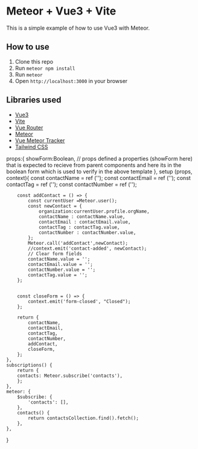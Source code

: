 # Meteor + Vue3 + Vite

This is a simple example of how to use Vue3 with Meteor.

## How to use

1. Clone this repo
2. Run `meteor npm install`
3. Run `meteor`
4. Open `http://localhost:3000` in your browser

## Libraries used

- [Vue3](https://v3.vuejs.org/)
- [Vite](https://vitejs.dev/)
- [Vue Router](https://next.router.vuejs.org/)
- [Meteor](https://www.meteor.com/)
- [Vue Meteor Tracker](https://github.com/meteor-vue/vue-meteor-tracker)
- [Tailwind CSS](https://tailwindcss.com/)




 props:{
        showForm:Boolean, // props defined a properties (showForm here) that is expected to recieve from parent components and here its in the boolean form which is used to verify in the above template 
    },
    setup (props, context){
        const contactName = ref ('');
        const contactEmail = ref ('');
        const contactTag = ref ('');
        const contactNumber = ref ('');

        const addContact = () => {
            const currentUser =Meteor.user();
            const newContact = {
                organization:currentUser.profile.orgName,
                contactName : contactName.value,
                contactEmail : contactEmail.value,
                contactTag : contactTag.value,
                contactNumber : contactNumber.value, 
            };
            Meteor.call('addContact',newContact);
            //context.emit('contact-added', newContact);
            // Clear form fields
            contactName.value = '';
            contactEmail.value = '';
            contactNumber.value = '';
            contactTag.value = '';
        };
        
        
        const closeForm = () => {
            context.emit('form-closed', "Closed");
        };

        return {
            contactName,
            contactEmail,
            contactTag,
            contactNumber,
            addContact,
            closeForm,
        };
    },
    subscriptions() {
        return {
        contacts: Meteor.subscribe('contacts'),
        };
    },
    meteor: {
        $subscribe: {
            'contacts': [],
        },
        contacts() {
            return contactsCollection.find().fetch();
        },
    },


    
}